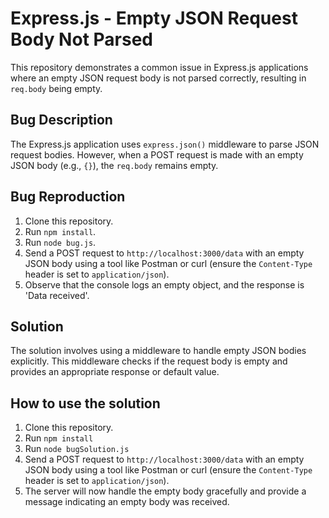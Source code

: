 # Express.js - Empty JSON Request Body Not Parsed

This repository demonstrates a common issue in Express.js applications where an empty JSON request body is not parsed correctly, resulting in `req.body` being empty.

## Bug Description

The Express.js application uses `express.json()` middleware to parse JSON request bodies. However, when a POST request is made with an empty JSON body (e.g., `{}`), the `req.body` remains empty.

## Bug Reproduction

1. Clone this repository.
2. Run `npm install`.
3. Run `node bug.js`.
4. Send a POST request to `http://localhost:3000/data` with an empty JSON body using a tool like Postman or curl (ensure the `Content-Type` header is set to `application/json`).
5. Observe that the console logs an empty object, and the response is 'Data received'.

## Solution

The solution involves using a middleware to handle empty JSON bodies explicitly. This middleware checks if the request body is empty and provides an appropriate response or default value.

## How to use the solution

1.  Clone this repository.
2. Run `npm install`
3. Run `node bugSolution.js`
4. Send a POST request to `http://localhost:3000/data` with an empty JSON body using a tool like Postman or curl (ensure the `Content-Type` header is set to `application/json`).
5. The server will now handle the empty body gracefully and provide a message indicating an empty body was received. 
